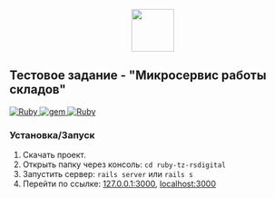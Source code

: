 <p align="center">
    <a href="https://laravel.com" target="_blank">
        <img src="https://ru.opensuse.org/images/a/a9/Ruby.png" width="75" height="75">
    </a>
</p>


## Тестовое задание - "Микросервис работы складов"
<a href="http://railsinstaller.org/en">
    <img alt="Ruby" src="https://img.shields.io/badge/ruby-2.3.3-blue?style=flat-square">
    <img alt="gem" src="https://img.shields.io/badge/gem-3.2.15-red?style=flat-square">
</a>

<a href="https://rubygems.org/gems/rails/versions/5.2.5">
    <img alt="Ruby" src="https://img.shields.io/badge/rails-5.2.5-green?style=flat-square">
</a>

### Установка/Запуск
1. Скачать проект.
2. Открыть папку через консоль: `cd ruby-tz-rsdigital`
3. Запустить сервер: `rails server` или `rails s`
4. Перейти по ссылке:
    [127.0.0.1:3000](http://127.0.0.1:3000/),
    [localhost:3000](http://localhost:3000/)
    